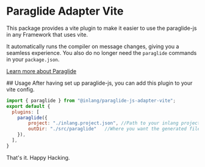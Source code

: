 
# Paraglide Adapter Vite

This package provides a vite plugin to make it easier to use the paraglide-js in any Framework that uses vite.

It automatically runs the compiler on message changes, giving you a seamless experience.
You also do no longer need the `paraglide` commands in your `package.json`.

[Learn more about Paraglide](https://github.com/inlang/monorepo/tree/main/inlang/source-code/paraglide/paraglide-js)

## Usage
After having set up paraglide-js, you can add this plugin to your vite config.

```js
import { paraglide } from "@inlang/paraglide-js-adapter-vite";
export default {
  plugins: [
    paraglide({
        project: "./inlang.project.json", //Path to your inlang project file
        outDir: "./src/paraglide"   //Where you want the generated files to be placed
    }),
  ],
}
```

That's it. Happy Hacking.